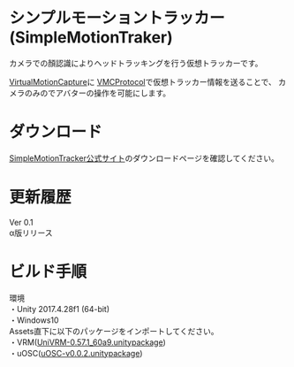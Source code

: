# シンプルモーショントラッカー(SimpleMotionTraker)
カメラでの顏認識によりヘッドトラッキングを行う仮想トラッカーです。

[VirtualMotionCapture](https://github.com/sh-akira/VirtualMotionCapture)に
[VMCProtocol](https://github.com/sh-akira/VirtualMotionCaptureProtocol)で仮想トラッカー情報を送ることで、
カメラのみのでアバターの操作を可能にします。

# ダウンロード
[SimpleMotionTracker公式サイト]()のダウンロードページを確認してください。  

# 更新履歴
Ver 0.1  
α版リリース

# ビルド手順
環境  
・Unity 2017.4.28f1 (64-bit)   
・Windows10  
Assets直下に以下のパッケージをインポートしてください。  
・VRM([UniVRM-0.57.1_60a9.unitypackage](https://github.com/vrm-c/UniVRM/releases/tag/v0.57.1))  
・uOSC([uOSC-v0.0.2.unitypackage](https://github.com/hecomi/uOSC/releases/tag/v0.0.2))  
